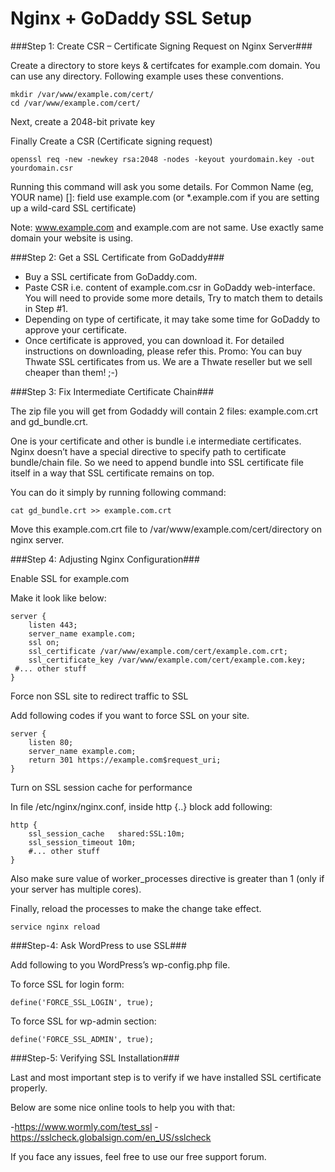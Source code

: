 Nginx + GoDaddy SSL Setup
=========================

###Step 1: Create CSR – Certificate Signing Request on Nginx Server###

Create a directory to store keys & certifcates for example.com domain. You can use any directory. Following example uses these conventions.

    mkdir /var/www/example.com/cert/
    cd /var/www/example.com/cert/
    
Next, create a 2048-bit private key

Finally Create a CSR (Certificate signing request)
    
    openssl req -new -newkey rsa:2048 -nodes -keyout yourdomain.key -out yourdomain.csr
    
Running this command will ask you some details. For Common Name (eg, YOUR name) []: field use example.com (or *.example.com if you are setting up a wild-card SSL certificate)

Note: www.example.com and example.com are not same. Use exactly same domain your website is using.

###Step 2: Get a SSL Certificate from GoDaddy###

- Buy a SSL certificate from GoDaddy.com.
- Paste CSR i.e. content of example.com.csr in GoDaddy web-interface. You will need to provide some more details, Try to match them to details in Step #1.
- Depending on type of certificate, it may take some time for GoDaddy to approve your certificate.
- Once certificate is approved, you can download it. For detailed instructions on downloading, please refer this.
Promo: You can buy Thwate SSL certificates from us. We are a Thwate reseller but we sell cheaper than them! ;-)

###Step 3: Fix Intermediate Certificate Chain###

The zip file you will get from Godaddy will contain 2 files: example.com.crt and gd_bundle.crt.

One is your certificate and other is bundle i.e intermediate certificates. Nginx doesn’t have a special directive to specify path to certificate bundle/chain file. So we need to append bundle into SSL certificate file itself in a way that SSL certificate remains on top.

You can do it simply by running following command:

    cat gd_bundle.crt >> example.com.crt
Move this example.com.crt file to /var/www/example.com/cert/directory on nginx server.

###Step 4: Adjusting Nginx Configuration###

Enable SSL for example.com

Make it look like below:

    server {
        listen 443;
        server_name example.com;
        ssl on;
        ssl_certificate /var/www/example.com/cert/example.com.crt;
        ssl_certificate_key /var/www/example.com/cert/example.com.key;
     #... other stuff
    }
Force non SSL site to redirect traffic to SSL

Add following codes if you want to force SSL on your site.

    server {
        listen 80;
        server_name example.com;
        return 301 https://example.com$request_uri;
    }
Turn on SSL session cache for performance

In file /etc/nginx/nginx.conf, inside http {..} block add following:

    http {
        ssl_session_cache   shared:SSL:10m;
        ssl_session_timeout 10m;
        #... other stuff
    }
Also make sure value of worker_processes directive is greater than 1 (only if your server has multiple cores).

Finally, reload the processes to make the change take effect.

    service nginx reload

###Step-4: Ask WordPress to use SSL###

Add following to you WordPress’s wp-config.php file.

To force SSL for login form:

    define('FORCE_SSL_LOGIN', true);

To force SSL for wp-admin section:

    define('FORCE_SSL_ADMIN', true);

###Step-5: Verifying SSL Installation###

Last and most important step is to verify if we have installed SSL certificate properly.

Below are some nice online tools to help you with that:

-https://www.wormly.com/test_ssl
-https://sslcheck.globalsign.com/en_US/sslcheck

If you face any issues, feel free to use our free support forum.
